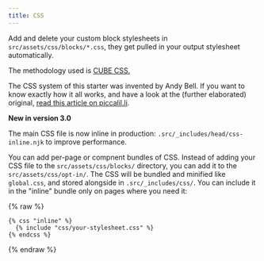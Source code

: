 ```yaml
---
title: CSS
---
```


Add and delete your custom block stylesheets in `src/assets/css/blocks/*.css`, they get pulled in your output stylesheet automatically.

The methodology used is [CUBE CSS.](https://cube.fyi/)

The CSS system of this starter was invented by Andy Bell. If you want to know exactly how it all works, and have a look at the (further elaborated) original, [read this article on piccalil.li](https://piccalil.li/blog/a-css-project-boilerplate/).

**New in version 3.0**

The main CSS file is now inline in production: `.src/_includes/head/css-inline.njk` to improve performance.

You can add per-page or compnent bundles of CSS. Instead of adding your CSS file to the `src/assets/css/blocks/` directory, you can add it to the `src/assets/css/opt-in/`. The CSS will be bundled and minified like `global.css`, and stored alongside in `.src/_includes/css/`. You can include it in the "inline" bundle only on pages where you need it:


{% raw %}

```jinja2
{% css "inline" %}
  {% include "css/your-stylesheet.css" %}
{% endcss %}
```

{% endraw %}